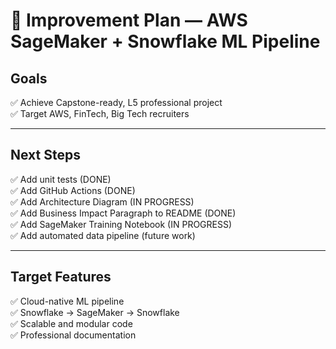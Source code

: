# 🚀 Improvement Plan — AWS SageMaker + Snowflake ML Pipeline

## Goals

✅ Achieve Capstone-ready, L5 professional project  
✅ Target AWS, FinTech, Big Tech recruiters

---

## Next Steps

✅ Add unit tests (DONE)  
✅ Add GitHub Actions (DONE)  
✅ Add Architecture Diagram (IN PROGRESS)  
✅ Add Business Impact Paragraph to README (DONE)  
✅ Add SageMaker Training Notebook (IN PROGRESS)  
✅ Add automated data pipeline (future work)

---

## Target Features

✅ Cloud-native ML pipeline  
✅ Snowflake → SageMaker → Snowflake  
✅ Scalable and modular code  
✅ Professional documentation
